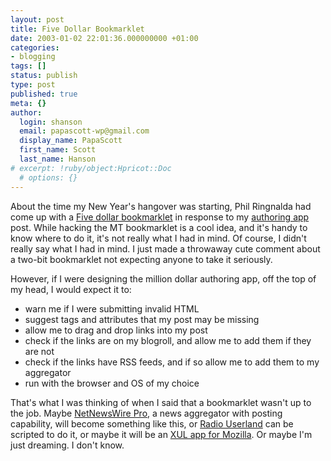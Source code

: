 ```yaml
---
layout: post
title: Five Dollar Bookmarklet
date: 2003-01-02 22:01:36.000000000 +01:00
categories:
- blogging
tags: []
status: publish
type: post
published: true
meta: {}
author:
  login: shanson
  email: papascott-wp@gmail.com
  display_name: PapaScott
  first_name: Scott
  last_name: Hanson
# excerpt: !ruby/object:Hpricot::Doc
  # options: {}
---
```

<p>About the time my New Year's hangover was starting, Phil Ringnalda had come up with a <a title="phil ringnalda dot com: Five dollar bookmarklet" href="http://philringnalda.com/archives/002438.php">Five dollar bookmarklet</a> in response to my <a href="http://www.papascott.de/2002/12/31/2056.php">authoring app</a> post. While hacking the MT bookmarklet is a cool idea, and it's handy to know where to do it, it's not really what I had in mind. Of course, I didn't really say what I had in mind. I just made a throwaway cute comment about a two-bit bookmarklet not expecting anyone to take it seriously. </p>
<p>However, if I were designing the million dollar authoring app, off the top of my head, I would expect it to:</p>
<ul>
<li>warn me if I were submitting invalid HTML</li>
<li>suggest tags and attributes that my post may be missing</li>
<li>allow me to drag and drop links into my post</li>
<li>check if the links are on my blogroll, and allow me to add them if they are not</li>
<li>check if the links have RSS feeds, and if so allow me to add them to my aggregator</li>
<li>run with the browser and OS of my choice</li>
</ul>
<p>That's what I was thinking of when I said that a bookmarklet wasn't up to the job. Maybe <a title="Ranchero Software: NetNewsWire Pro 1.0b4" href="http://ranchero.com/software/netnewswire/probeta/">NetNewsWire Pro</a>, a news aggregator with posting capability, will become something like this, or <a href="http://radio.userland.com/">Radio Userland</a> can be scripted to do it, or maybe it will be an <a href="http://www.oreilly.com/catalog/mozilla/">XUL app for Mozilla</a>. Or maybe I'm just dreaming. I don't know.</p>
